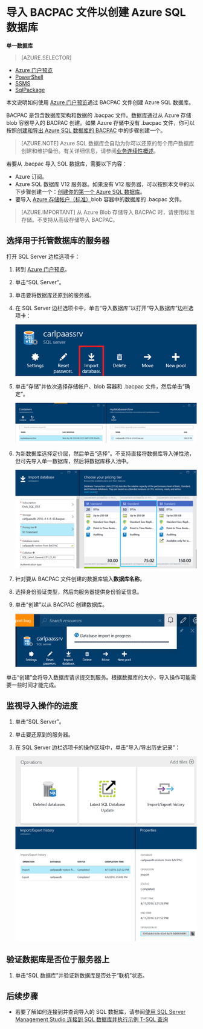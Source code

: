 <properties
	pageTitle="导入 BACPAC 文件以创建 Azure SQL 数据库 | Azure"
	description="通过导入现有 BACPAC 文件创建 Azure SQL 数据库。"
	services="sql-database"
	documentationCenter=""
	authors="stevestein"
	manager="jhubbard"
	editor=""/>

<tags
	ms.service="sql-database"
	ms.devlang="NA"
	ms.date="08/31/2016"
	wacn.date="12/19/2016"
	ms.author="sstein"
	ms.workload="data-management"
	ms.topic="article"
	ms.tgt_pltfrm="NA"/>  



# 导入 BACPAC 文件以创建 Azure SQL 数据库


**单一数据库**

> [AZURE.SELECTOR]
- [Azure 门户预览](/documentation/articles/sql-database-import/)
- [PowerShell](/documentation/articles/sql-database-import-powershell/)
- [SSMS](/documentation/articles/sql-database-cloud-migrate-compatible-import-bacpac-ssms/)
- [SqlPackage](/documentation/articles/sql-database-cloud-migrate-compatible-import-bacpac-sqlpackage/)

本文说明如何使用 [Azure 门户预览](https://portal.azure.cn)通过 BACPAC 文件创建 Azure SQL 数据库。

BACPAC 是包含数据库架构和数据的 .bacpac 文件。数据库通过从 Azure 存储 blob 容器导入的 BACPAC 创建。如果 Azure 存储中没有 .bacpac 文件，你可以按照[创建和导出 Azure SQL 数据库的 BACPAC](/documentation/articles/sql-database-export/) 中的步骤创建一个。


> [AZURE.NOTE] Azure SQL 数据库会自动为你可以还原的每个用户数据库创建和维护备份。有关详细信息，请参阅[业务连续性概述](/documentation/articles/sql-database-business-continuity/)。


若要从 .bacpac 导入 SQL 数据库，需要以下内容：

- Azure 订阅。
- Azure SQL 数据库 V12 服务器。如果没有 V12 服务器，可以按照本文中的以下步骤创建一个：[创建你的第一个 Azure SQL 数据库](/documentation/articles/sql-database-get-started/)。
- 要导入 [Azure 存储帐户（标准）](/documentation/articles/storage-create-storage-account/)blob 容器中的数据库的 .bacpac 文件。

> [AZURE.IMPORTANT] 从 Azure Blob 存储导入 BACPAC 时，请使用标准存储。不支持从高级存储导入 BACPAC。


## 选择用于托管数据库的服务器

打开 SQL Server 边栏选项卡：

1.	转到 [Azure 门户预览](https://portal.azure.cn)。
2.	单击“SQL Server”。
3.	单击要将数据库还原到的服务器。
4.	在 SQL Server 边栏选项卡中，单击“导入数据库”以打开“导入数据库”边栏选项卡：

    ![导入数据库][1]

1.  单击“存储”并依次选择存储帐户、blob 容器和 .bacpac 文件，然后单击“确定”。

    ![配置存储选项][2]

1.  为新数据库选择定价层，然后单击“选择”。不支持直接将数据库导入弹性池，但可先导入单一数据库，然后将数据库移入池中。

    ![选择定价层][3]

1.  针对要从 BACPAC 文件创建的数据库输入**数据库名称**。
2.  选择身份验证类型，然后向服务器提供身份验证信息。
3.  单击“创建”以从 BACPAC 创建数据库。

    ![创建数据库][4]

单击“创建”会将导入数据库请求提交到服务。根据数据库的大小，导入操作可能需要一些时间才能完成。

## 监视导入操作的进度

1.	单击“SQL Server”。
2.	单击要还原到的服务器。
3.	在 SQL Server 边栏选项卡的操作区域中，单击“导入/导出历史记录”：

    ![导入导出历史记录][5] 
    ![导入导出历史记录][6]





## 验证数据库是否位于服务器上

1.	单击“SQL 数据库”并验证新数据库是否处于“联机”状态。



## 后续步骤

- 若要了解如何连接到并查询导入的 SQL 数据库，请参阅[使用 SQL Server Management Studio 连接到 SQL 数据库并执行示例 T-SQL 查询](/documentation/articles/sql-database-connect-query-ssms/)


<!--Image references-->

[1]: ./media/sql-database-import/import-database.png
[2]: ./media/sql-database-import/storage-options.png
[3]: ./media/sql-database-import/pricing-tier.png
[4]: ./media/sql-database-import/create.png
[5]: ./media/sql-database-import/import-history.png
[6]: ./media/sql-database-import/import-status.png

<!---HONumber=Mooncake_Quality_Review_1202_2016-->